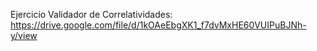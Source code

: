 Ejercicio Validador de Correlatividades: https://drive.google.com/file/d/1kOAeEbgXK1_f7dvMxHE60VUIPuBJNh-y/view
